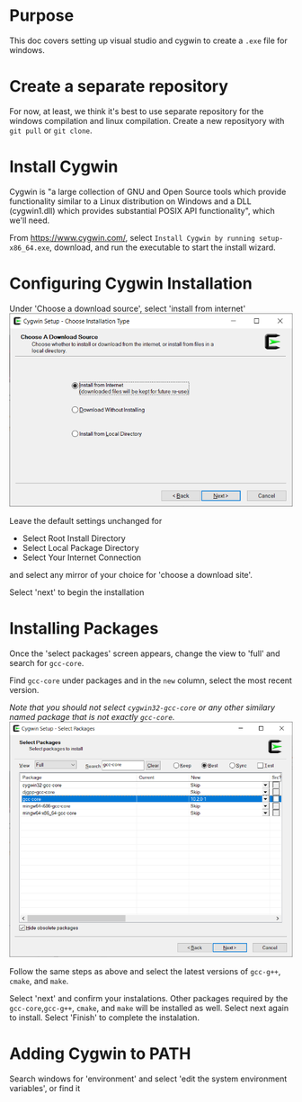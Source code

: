 # Purpose
This doc covers setting up visual studio and cygwin to create a `.exe` file for windows. 

# Create a separate repository
For now, at least, we think it's best to use separate repository for the windows compilation and linux compilation. 
Create a new reposityory with `git pull` or `git clone`.

# Install Cygwin
Cygwin is "a large collection of GNU and Open Source tools which provide functionality similar to a Linux distribution on Windows and 
a DLL (cygwin1.dll) which provides substantial POSIX API functionality", which we'll need.

From https://www.cygwin.com/, select `Install Cygwin by running setup-x86_64.exe`, download, and run the executable to start the install wizard.

# Configuring Cygwin Installation
Under 'Choose a download source', select 'install from internet'
![select 'install from internet](images/5-Cygwin-choose-download.png)

Leave the default settings unchanged for
* Select Root Install Directory
* Select Local Package Directory
* Select Your Internet Connection

and select any mirror of your choice for 'choose a download site'. 

Select 'next' to begin the installation

# Installing Packages
Once the 'select packages' screen appears, change the view to 'full' and search for `gcc-core`.

Find `gcc-core` under packages and in the `new` column, select the most recent version.

*Note that you should not select `cygwin32-gcc-core` or any other similary named package that is not exactly `gcc-core`.*
![Select gcc-core](images/5-Cygwin-gcc-core.png)

Follow the same steps as above and select the latest versions of `gcc-g++`, `cmake`, and `make`.

Select 'next' and confirm your instalations. Other packages required by the `gcc-core`,`gcc-g++`, `cmake`, and `make` will be installed as well. Select next again to install. Select 'Finish' to complete the instalation. 

# Adding Cygwin to PATH
Search windows for 'environment' and select 'edit the system environment variables', or find it 
